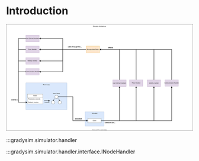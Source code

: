 # Introduction

![Simulator architecture](../../../assets/simulator_architecture.svg)

:::gradysim.simulator.handler

:::gradysim.simulator.handler.interface.INodeHandler